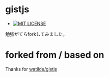 # gistjs

+ [![MIT LICENSE](http://img.shields.io/badge/license-MIT-brightgreen.svg)](https://github.com/watilde/chest/blob/master/LICENSE)

勉強がてらforkしてみました。

# forked from / based on
Thanks for [watilde/gistjs](https://github.com/watilde/gistjs)
